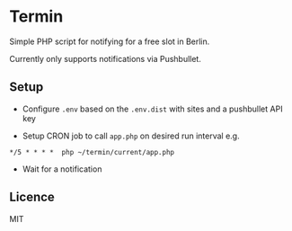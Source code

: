 # Termin

Simple PHP script for notifying for a free slot in Berlin.

Currently only supports notifications via Pushbullet.

## Setup

- Configure `.env` based on the `.env.dist` with sites and a pushbullet API key

- Setup CRON job to call `app.php` on desired run interval e.g.

 `*/5 * * * *  php ~/termin/current/app.php`

- Wait for a notification

## Licence 

MIT